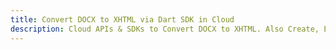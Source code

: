 ---title: Convert DOCX to XHTML via Dart SDK in Clouddescription: Cloud APIs & SDKs to Convert DOCX to XHTML. Also Create, Edit & Render Microsoft Word & OpenOffice documents in the Cloud.---